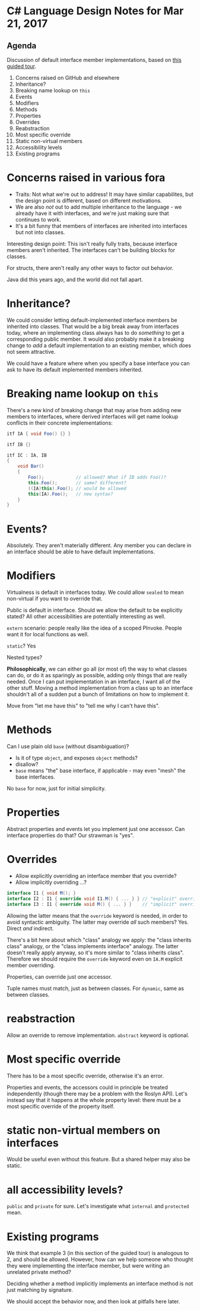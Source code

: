 # C# Language Design Notes for Mar 21, 2017

## Agenda

Discussion of default interface member implementations, based on [this guided tour](https://github.com/dotnet/csharplang/issues/288).

1. Concerns raised on GitHub and elsewhere
2. Inheritance?
3. Breaking name lookup on `this`
4. Events
5. Modifiers
6. Methods
7. Properties
8. Overrides
9. Reabstraction
10. Most specific override
11. Static non-virtual members
12. Accessibility levels
13. Existing programs


# Concerns raised in various fora

- Traits: Not what we're out to address! It may have similar capabilites, but the design point is different, based on different motivations.
- We are also *not* out to add multiple inheritance to the language - we already have it with interfaces, and we're just making sure that continues to work.
- It's a bit funny that members of interfaces are inherited into interfaces but not into classes.

Interesting design point: This isn't really fully traits, because interface members aren't inherited. The interfaces can't be building blocks for classes.

For structs, there aren't really any other ways to factor out behavior. 

Java did this years ago, and the world did not fall apart.

# Inheritance?

We could consider letting default-implemented interface members be inherited into classes. That would be a big break away from interfaces today, where an implementing class always has to do *something* to get a corresponding public member. It would also probably make it a breaking change to *add* a default implementation to an existing member, which does not seem attractive.

We could have a feature where when you specify a base interface you can ask to have its default implemented members inherited.


# Breaking name lookup on `this`

There's a new kind of breaking change that may arise from adding new members to interfaces, where derived interfaces will get name lookup conflicts in their concrete implementations:

``` c#
itf IA { void Foo() {} }

itf IB {}

itf IC : IA, IB 
{ 
    void Bar() 
    { 
        Foo();            // allowed? What if IB adds Foo()?
        this.Foo();       // same? different?
        ((IA)this).Foo(); // would be allowed
        this(IA).Foo();   // new syntax?
    } 
}
```

# Events?

Absolutely. They aren't materially different. Any member you can declare in an interface should be able to have default implementations.

# Modifiers

Virtualness is default in interfaces today. We could allow `sealed` to mean non-virtual if you want to override that.

Public is default in interface. Should we allow the default to be explicitly stated? All other accessibilities are potentially interesting as well.

`extern` scenario: people really like the idea of a scoped PInvoke. People want it for local functions as well.

`static`? Yes


Nested types?

**Philosophically**, we can either go all (or most of) the way to what classes can do, or do it as sparingly as possible, adding only things that are really needed. Once I can put implementation in an interface, I want all of the other stuff. Moving a method implementation from a class up to an interface shouldn't all of a sudden put a bunch of limitations on how to implement it.

Move from "let me have this" to "tell me why I can't have this".


# Methods

Can I use plain old `base` (without disambiguation)? 
- Is it of type `object`, and exposes `object` methods?
- disallow?
- `base` means "the" base interface, if applicable - may even "mesh" the base interfaces.

No `base` for now, just for initial simplicity.


# Properties

Abstract properties and events let you implement just one accessor. Can interface properties do that? Our strawman is "yes". 

# Overrides

- Allow explicitly overriding an interface member that you override?
- Allow implicitly overriding ...?

``` c#
interface I1 { void M(); }
interface I2 : I1 { override void I1.M() { ... } } // "explicit" override
interface I3 : I1 { override void M() { ... } }    // "implicit" override
```

Allowing the latter means that the `override` keyword is needed, in order to avoid syntactic ambiguity. The latter may override *all* such members? Yes. Direct *and* indirect.

There's a bit here about which "class" analogy we apply: the "class inherits class" analogy, or the "class implements interface" analogy. The latter doesn't really apply anyway, so it's more similar to "class inherits class". Therefore we should require the `override` keyword even on `IA.M` explicit member overriding.

Properties, can override just one accessor.

Tuple names must match, just as between classes. For `dynamic`, same as between classes.


# reabstraction

Allow an override to remove implementation. `abstract` keyword is optional.


# Most specific override

There has to be a most specific override, otherwise it's an error. 

Properties and events, the accessors could in principle be treated independently (though there may be a problem with the Roslyn API). Let's instead say that it happens at the whole property level: there must be a most specific override of the property itself.


# static non-virtual members on interfaces

Would be useful even without this feature. But a shared helper may also be static.


# all accessibility levels?

`public` and `private` for sure. Let's investigate what `internal` and `protected` mean.


# Existing programs

We think that example 3 (in this section of the guided tour) is analogous to 2, and should be allowed. However, how can we help someone who thought they were implementing the interface member, but were writing an unrelated private method?

Deciding whether a method implicitly implements an interface method is not just matching by signature. 

We should accept the behavior now, and then look at pitfalls here later.
 